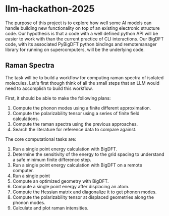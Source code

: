# llm-hackathon-2025

The purpose of this project is to explore how well some AI models can handle building new functionality on top of an existing electronic structure code. Our hypothesis is that a code with a well defined python API will be easier to work with than the current practice of CLI interactions. Our BigDFT code, with its associated PyBigDFT python bindings and remotemanager library for running on supercomputers, will be the underlying code.

## Raman Spectra
The task will be to build a workflow for computing raman spectra of isolated molecules. Let's first though think of all the small steps that an LLM would need to accomplish to build this workflow.

First, it should be able to make the following plans:
1) Compute the phonon modes using a finite different approximation.
2) Compute the polarizability tensor using a series of finite field calculations.
3) Compute the raman spectra using the previous approaches.
4) Search the literature for reference data to compare against.

The core computational tasks are:
1) Run a single point energy calculation with BigDFT.
2) Determine the sensitivity of the energy to the grid spacing to understand a safe minimum finite difference step.
3) Run a single point energy calculation with BigDFT on a remote computer.
4) Run a single point 
5) Compute an optimized geometry with BigDFT.
6) Compute a single point energy after displacing an atom.
7) Compute the Hessian matrix and diagonalize it to get phonon modes.
8) Compute the polarizability tensor at displaced geometries along the phonon modes.
9) Calculate and plot raman intensities.
